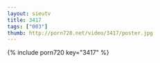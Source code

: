 ```yaml
--- 
layout: sieutv
title: 3417
tags: ["003"]
thumb: http://porn720.net/video/3417/poster.jpg
---
```

{% include porn720 key="3417" %} 
